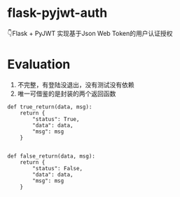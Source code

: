 # flask-pyjwt-auth
👇Flask + PyJWT 实现基于Json Web Token的用户认证授权

# Evaluation
1. 不完整，有登陆没退出，没有测试没有依赖
2. 唯一可借鉴的是封装的两个返回函数
```
def true_return(data, msg):
    return {
        "status": True,
        "data": data,
        "msg": msg
    }


def false_return(data, msg):
    return {
        "status": False,
        "data": data,
        "msg": msg
    }

```
